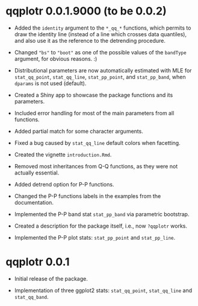 # qqplotr 0.0.1.9000 (to be 0.0.2)

* Added the `identity` argument to the `*_qq_*` functions, which permits to draw
the identity line (instead of a line which crosses data quantiles), and also use
it as the reference to the detrending procedure.

* Changed `"bs"` to `"boot"` as one of the possible values of the `bandType`
argument, for obvious reasons. :)

* Distributional parameters are now automatically estimated with MLE for
`stat_qq_point`, `stat_qq_line`, `stat_pp_point`, and `stat_pp_band`, when
`dparams` is not used (default).

* Created a Shiny app to showcase the package functions and its parameters.

* Included error handling for most of the main parameters from all functions.

* Added partial match for some character arguments.

* Fixed a bug caused by `stat_qq_line` default colors when facetting.

* Created the vignette `introduction.Rmd`.

* Removed most inheritances from Q-Q functions, as they were not actually
essential.

* Added detrend option for P-P functions.

* Changed the P-P functions labels in the examples from the documentation.

* Implemented the P-P band stat `stat_pp_band` via parametric bootstrap.

* Created a description for the package itself, i.e., now `?qqplotr` works.

* Implemented the P-P plot stats: `stat_pp_point` and `stat_pp_line`.

# qqplotr 0.0.1

* Initial release of the package.

* Implementation of three ggplot2 stats: `stat_qq_point`, `stat_qq_line` and
`stat_qq_band`.
